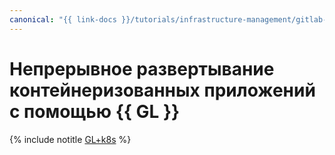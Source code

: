 ```yaml
---
canonical: "{{ link-docs }}/tutorials/infrastructure-management/gitlab-containers"
---
```


# Непрерывное развертывание контейнеризованных приложений с помощью {{ GL }}

{% include notitle [GL+k8s](../../_tutorials/dev/gitlab-containers.md) %}